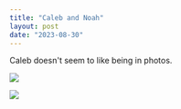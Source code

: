 ```yaml
---
title: "Caleb and Noah"
layout: post
date: "2023-08-30"
---
```


Caleb doesn't seem to like being in photos.

![](/assets/images/2023/IMG-20230820-WA0013-1024x576.jpeg)

![](/assets/images/2023/IMG-20230820-WA0009-1024x576.jpeg)
